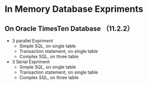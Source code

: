 # In Memory Database Expriments
## On Oracle TimesTen Database （11.2.2）

- 3 parallel Expriment
  + Simple SQL, on single table
  + Transaction statement, on single table
  + Complex SQL, on three table
- 3 Serial Expriment
  + Simple SQL, on single table
  + Transaction statement, on single table
  + Complex SQL, on three table
